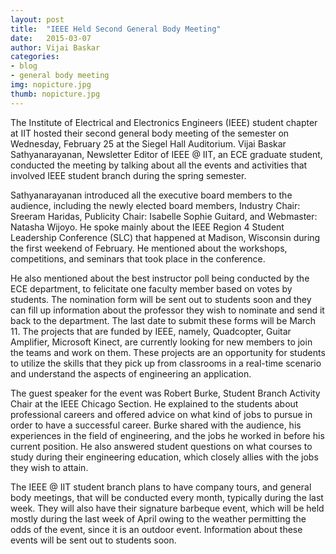 ```yaml
---
layout: post
title:  "IEEE Held Second General Body Meeting"
date:   2015-03-07
author: Vijai Baskar
categories: 
- blog
- general body meeting
img: nopicture.jpg
thumb: nopicture.jpg
---
```


The Institute of Electrical and Electronics Engineers (IEEE) student chapter at IIT hosted their second general body meeting of the semester on Wednesday, February 25 at the Siegel Hall Auditorium. Vijai Baskar Sathyanarayanan, Newsletter Editor of IEEE @ IIT, an ECE graduate student, conducted the meeting by talking about all the events and activities that involved IEEE student branch during the spring semester.
<!--more-->
Sathyanarayanan introduced all the executive board members to the audience, including the newly elected board members, Industry Chair: Sreeram Haridas, Publicity Chair: Isabelle Sophie Guitard, and Webmaster: Natasha Wijoyo.  He spoke mainly about the IEEE Region 4 Student Leadership Conference (SLC) that happened at Madison, Wisconsin during the first weekend of February. He mentioned about the workshops, competitions, and seminars that took place in the conference.

He also mentioned about the best instructor poll being conducted by the ECE department, to felicitate one faculty member based on votes by students. The nomination form will be sent out to students soon and they can fill up information about the professor they wish to nominate and send it back to the department. The last date to submit these forms will be March 11. The projects that are funded by IEEE, namely, Quadcopter, Guitar Amplifier, Microsoft Kinect, are currently looking for new members to join the teams and work on them. These projects are an opportunity for students to utilize the skills that they pick up from classrooms in a real-time scenario and understand the aspects of engineering an application.

The guest speaker for the event was Robert Burke, Student Branch Activity Chair at the IEEE Chicago Section. He explained to the students about professional careers and offered advice on what kind of jobs to pursue in order to have a successful career. Burke shared with the audience, his experiences in the field of engineering, and the jobs he worked in before his current position. He also answered student questions on what courses to study during their engineering education, which closely allies with the jobs they wish to attain.

The IEEE @ IIT student branch plans to have company tours, and general body meetings, that will be conducted every month, typically during the last week. They will also have their signature barbeque event, which will be held mostly during the last week of April owing to the weather permitting the odds of the event, since it is an outdoor event. Information about these events will be sent out to students soon.


